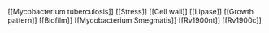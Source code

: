 [[Mycobacterium tuberculosis]]
[[Stress]]
[[Cell wall]]
[[Lipase]]
[[Growth pattern]]
[[Biofilm]]
[[Mycobacterium Smegmatis]]
[[Rv1900nt]]
[[Rv1900c]]
